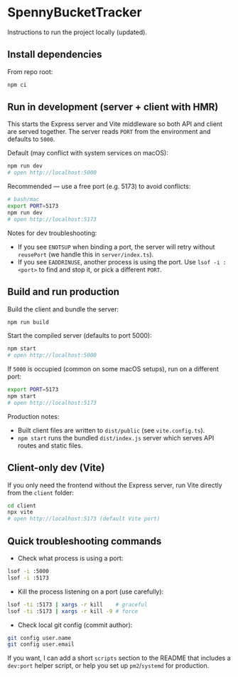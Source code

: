 # SpennyBucketTracker

Instructions to run the project locally (updated).

## Install dependencies

From repo root:

```bash
npm ci
```

## Run in development (server + client with HMR)

This starts the Express server and Vite middleware so both API and client are served together. The server reads `PORT` from the environment and defaults to `5000`.

Default (may conflict with system services on macOS):

```bash
npm run dev
# open http://localhost:5000
```

Recommended — use a free port (e.g. 5173) to avoid conflicts:

```bash
# bash/mac
export PORT=5173
npm run dev
# open http://localhost:5173
```

Notes for dev troubleshooting:

- If you see `ENOTSUP` when binding a port, the server will retry without `reusePort` (we handle this in `server/index.ts`).
- If you see `EADDRINUSE`, another process is using the port. Use `lsof -i :<port>` to find and stop it, or pick a different `PORT`.

## Build and run production

Build the client and bundle the server:

```bash
npm run build
```

Start the compiled server (defaults to port 5000):

```bash
npm start
# open http://localhost:5000
```

If `5000` is occupied (common on some macOS setups), run on a different port:

```bash
export PORT=5173
npm start
# open http://localhost:5173
```

Production notes:

- Built client files are written to `dist/public` (see `vite.config.ts`).
- `npm start` runs the bundled `dist/index.js` server which serves API routes and static files.

## Client-only dev (Vite)

If you only need the frontend without the Express server, run Vite directly from the `client` folder:

```bash
cd client
npx vite
# open http://localhost:5173 (default Vite port)
```

## Quick troubleshooting commands

- Check what process is using a port:

```bash
lsof -i :5000
lsof -i :5173
```

- Kill the process listening on a port (use carefully):

```bash
lsof -ti :5173 | xargs -r kill    # graceful
lsof -ti :5173 | xargs -r kill -9 # force
```

- Check local git config (commit author):

```bash
git config user.name
git config user.email
```

If you want, I can add a short `scripts` section to the README that includes a `dev:port` helper script, or help you set up `pm2`/`systemd` for production.
